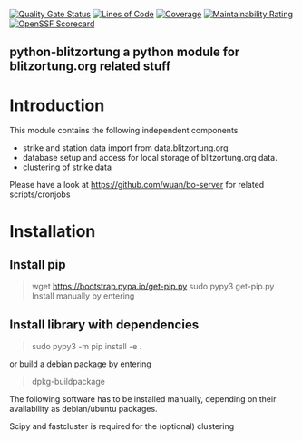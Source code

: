 [![Quality Gate Status](https://sonarcloud.io/api/project_badges/measure?project=wuan_bo-python&metric=alert_status)](https://sonarcloud.io/summary/new_code?id=wuan_bo-python)
[![Lines of Code](https://sonarcloud.io/api/project_badges/measure?project=wuan_bo-python&metric=ncloc)](https://sonarcloud.io/summary/new_code?id=wuan_bo-python)
[![Coverage](https://sonarcloud.io/api/project_badges/measure?project=wuan_bo-python&metric=coverage)](https://sonarcloud.io/summary/new_code?id=wuan_bo-python)
[![Maintainability Rating](https://sonarcloud.io/api/project_badges/measure?project=wuan_bo-python&metric=sqale_rating)](https://sonarcloud.io/summary/new_code?id=wuan_bo-python)
[![OpenSSF Scorecard](https://api.scorecard.dev/projects/github.com/wuan/bo-python/badge)](https://scorecard.dev/viewer/?uri=github.com/wuan/bo-python)

python-blitzortung a python module for blitzortung.org related stuff
--------------------------------------------------------------------

# Introduction

This module contains the following independent components

* strike and station data import from data.blitzortung.org
* database setup and access for local storage of blitzortung.org data.
* clustering of strike data

Please have a look at https://github.com/wuan/bo-server for related scripts/cronjobs

# Installation

## Install pip

> wget https://bootstrap.pypa.io/get-pip.py
> sudo pypy3 get-pip.py 
Install manually by entering

## Install library with dependencies

> sudo pypy3 -m pip install -e .

or build a debian package by entering

> dpkg-buildpackage

The following software has to be installed manually, depending on their availability as debian/ubuntu packages.

Scipy and fastcluster is required for the (optional) clustering


